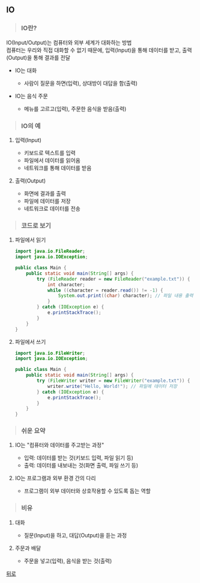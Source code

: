 ## IO
> ### IO란?
IO(Input/Output)는 컴퓨터와 외부 세계가 대화하는 방법</br>
컴퓨터는 우리와 직접 대화할 수 없기 때문에, 입력(Input)을 통해 데이터를 받고, 출력(Output)을 통해 결과를 전달

- IO는 대화
    - 사람이 질문을 하면(입력), 상대방이 대답을 함(출력)

- IO는 음식 주문
    - 메뉴를 고르고(입력), 주문한 음식을 받음(출력)

> ### IO의 예
1. 입력(Input)
    - 키보드로 텍스트를 입력
    - 파일에서 데이터를 읽어옴
    - 네트워크를 통해 데이터를 받음

2. 출력(Output)
    - 화면에 결과를 출력
    - 파일에 데이터를 저장
    - 네트워크로 데이터를 전송

> ### 코드로 보기
1. 파일에서 읽기
    ```java
    import java.io.FileReader;
    import java.io.IOException;

    public class Main {
        public static void main(String[] args) {
            try (FileReader reader = new FileReader("example.txt")) {
                int character;
                while ((character = reader.read()) != -1) {
                    System.out.print((char) character); // 파일 내용 출력
                }
            } catch (IOException e) {
                e.printStackTrace();
            }
        }
    }
    ```

2. 파일에서 쓰기
    ```java
    import java.io.FileWriter;
    import java.io.IOException;

    public class Main {
        public static void main(String[] args) {
            try (FileWriter writer = new FileWriter("example.txt")) {
                writer.write("Hello, World!"); // 파일에 데이터 저장
            } catch (IOException e) {
                e.printStackTrace();
            }
        }
    }
    ```

> ### 쉬운 요약
1. IO는 "컴퓨터와 데이터를 주고받는 과정"
    - 입력: 데이터를 받는 것(키보드 입력, 파일 읽기 등)
    - 출력: 데이터를 내보내는 것(화면 출력, 파일 쓰기 등)

2. IO는 프로그램과 외부 환경 간의 다리
    - 프로그램이 외부 데이터와 상호작용할 수 있도록 돕는 역할

> ### 비유
1. 대화
    - 질문(Input)을 하고, 대답(Output)을 듣는 과정

2. 주문과 배달
    - 주문을 넣고(입력), 음식을 받는 것(출력)

[뒤로](java)